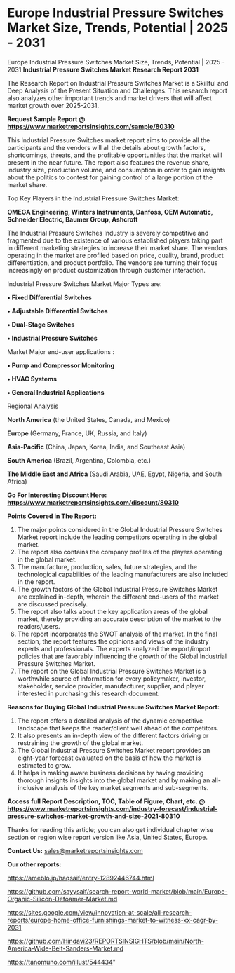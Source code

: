 # Europe Industrial Pressure Switches Market Size, Trends, Potential | 2025 - 2031
Europe Industrial Pressure Switches Market Size, Trends, Potential | 2025 - 2031
<strong>Industrial Pressure Switches Market Research Report 2031</strong>

The Research Report on Industrial Pressure Switches Market is a Skillful and Deep Analysis of the Present Situation and Challenges. This research report also analyzes other important trends and market drivers that will affect market growth over 2025-2031.

<strong>Request Sample Report @ <a href=https://www.marketreportsinsights.com/sample/80310>https://www.marketreportsinsights.com/sample/80310</a></strong>

This Industrial Pressure Switches market report aims to provide all the participants and the vendors will all the details about growth factors, shortcomings, threats, and the profitable opportunities that the market will present in the near future. The report also features the revenue share, industry size, production volume, and consumption in order to gain insights about the politics to contest for gaining control of a large portion of the market share.

Top Key Players in the Industrial Pressure Switches Market:

<strong>OMEGA Engineering, Winters Instruments, Danfoss, OEM Automatic, Schneider Electric, Baumer Group, Ashcroft</strong>

The Industrial Pressure Switches Industry is severely competitive and fragmented due to the existence of various established players taking part in different marketing strategies to increase their market share. The vendors operating in the market are profiled based on price, quality, brand, product differentiation, and product portfolio. The vendors are turning their focus increasingly on product customization through customer interaction.

Industrial Pressure Switches Market Major Types are:

<strong>• Fixed Differential Switches

• Adjustable Differential Switches

• Dual-Stage Switches

• Industrial Pressure Switches</strong>

Market Major end-user applications :

<strong>• Pump and Compressor Monitoring

• HVAC Systems

• General Industrial Applications</strong>

Regional Analysis

</u><strong><b>North America</b></strong> (the United States, Canada, and Mexico)

<strong><b>Europe </b></strong>(Germany, France, UK, Russia, and Italy)

<strong><b>Asia-Pacific</b></strong> (China, Japan, Korea, India, and Southeast Asia)

<strong><b>South America</b></strong> (Brazil, Argentina, Colombia, etc.)

<strong><b>The Middle East and Africa</b></strong> (Saudi Arabia, UAE, Egypt, Nigeria, and South Africa)

<strong>Go For Interesting Discount Here: <a href=https://www.marketreportsinsights.com/discount/80310>https://www.marketreportsinsights.com/discount/80310</a></strong>

<strong>Points Covered in The Report:</strong>
<ol>
  <li>The major points considered in the Global Industrial Pressure Switches Market report include the leading competitors operating in the global market.</li>
  <li>The report also contains the company profiles of the players operating in the global market.</li>
  <li>The manufacture, production, sales, future strategies, and the technological capabilities of the leading manufacturers are also included in the report.</li>
  <li>The growth factors of the Global Industrial Pressure Switches Market are explained in-depth, wherein the different end-users of the market are discussed precisely.</li>
  <li>The report also talks about the key application areas of the global market, thereby providing an accurate description of the market to the readers/users.</li>
  <li>The report incorporates the SWOT analysis of the market. In the final section, the report features the opinions and views of the industry experts and professionals. The experts analyzed the export/import policies that are favorably influencing the growth of the Global Industrial Pressure Switches Market.</li>
  <li>The report on the Global Industrial Pressure Switches Market is a worthwhile source of information for every policymaker, investor, stakeholder, service provider, manufacturer, supplier, and player interested in purchasing this research document.</li>
</ol>
<strong>Reasons for Buying Global Industrial Pressure Switches Market Report:</strong>

<ol>
  <li>The report offers a detailed analysis of the dynamic competitive landscape that keeps the reader/client well ahead of the competitors.</li>
  <li>It also presents an in-depth view of the different factors driving or restraining the growth of the global market.</li>
  <li>The Global Industrial Pressure Switches Market report provides an eight-year forecast evaluated on the basis of how the market is estimated to grow.</li>
  <li>It helps in making aware business decisions by having providing thorough insights insights into the global market and by making an all-inclusive analysis of the key market segments and sub-segments.</li>
</ol>
<strong>Access full Report Description, TOC, Table of Figure, Chart, etc. @ <a href=https://www.marketreportsinsights.com/industry-forecast/industrial-pressure-switches-market-growth-and-size-2021-80310>https://www.marketreportsinsights.com/industry-forecast/industrial-pressure-switches-market-growth-and-size-2021-80310</a></strong>


Thanks for reading this article; you can also get individual chapter wise section or region wise report version like Asia, United States, Europe.

<strong>Contact Us:</strong>
sales@marketreportsinsights.com

<strong>Our other reports:</strong>

<a href=https://ameblo.jp/haqsaif/entry-12892446744.html>https://ameblo.jp/haqsaif/entry-12892446744.html</a>

<a href=https://github.com/sayysaif/search-report-world-market/blob/main/Europe-Organic-Silicon-Defoamer-Market.md>https://github.com/sayysaif/search-report-world-market/blob/main/Europe-Organic-Silicon-Defoamer-Market.md</a>

<a href=https://sites.google.com/view/innovation-at-scale/all-research-reports/europe-home-office-furnishings-market-to-witness-xx-cagr-by-2031>https://sites.google.com/view/innovation-at-scale/all-research-reports/europe-home-office-furnishings-market-to-witness-xx-cagr-by-2031</a>

<a href=https://github.com/Hindavi23/REPORTSINSIGHTS/blob/main/North-America-Wide-Belt-Sanders-Market.md>https://github.com/Hindavi23/REPORTSINSIGHTS/blob/main/North-America-Wide-Belt-Sanders-Market.md</a>

<a href=https://tanomuno.com/illust/544434>https://tanomuno.com/illust/544434</a>"
